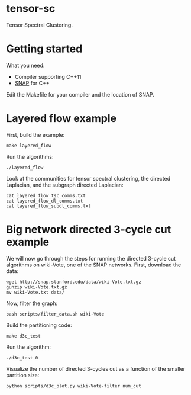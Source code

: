 tensor-sc
=========

Tensor Spectral Clustering.


Getting started
=========

What you need:
* Compiler supporting C++11
* [SNAP](http://snap.stanford.edu/snap/index.html) for C++

Edit the Makefile for your compiler and the location of SNAP.


Layered flow example
=========

First, build the example:

    make layered_flow

Run the algorithms:

    ./layered_flow

Look at the communities for tensor spectral clustering, the directed Laplacian, and the subgraph directed Laplacian:

    cat layered_flow_tsc_comms.txt
    cat layered_flow_dl_comms.txt
    cat layered_flow_subdl_comms.txt


Big network directed 3-cycle cut example
=========

We will now go through the steps for running the directed 3-cycle cut algorithms on wiki-Vote, one of the SNAP networks.
First, download the data:

    wget http://snap.stanford.edu/data/wiki-Vote.txt.gz
    gunzip wiki-Vote.txt.gz
    mv wiki-Vote.txt data/

Now, filter the graph:

    bash scripts/filter_data.sh wiki-Vote

Build the partitioning code:

    make d3c_test

Run the algorithm:

    ./d3c_test 0

Visualize the number of directed 3-cycles cut as a function of the smaller partition size:

    python scripts/d3c_plot.py wiki-Vote-filter num_cut
